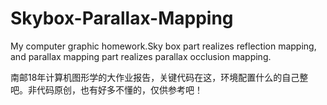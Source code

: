 # Skybox-Parallax-Mapping
My computer graphic homework.Sky box part realizes reflection mapping, and parallax mapping part realizes parallax occlusion mapping.

南邮18年计算机图形学的大作业报告，关键代码在这，环境配置什么的自己整吧。非代码原创，也有好多不懂的，仅供参考吧！
